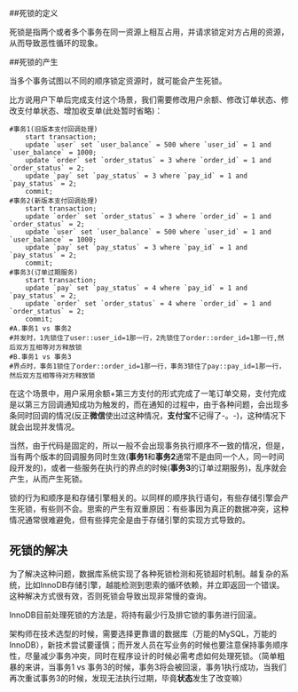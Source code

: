 ##死锁的定义

死锁是指两个或者多个事务在同一资源上相互占用，并请求锁定对方占用的资源，从而导致恶性循环的现象。

##死锁的产生

当多个事务试图以不同的顺序锁定资源时，就可能会产生死锁。

比方说用户下单后完成支付这个场景，我们需要修改用户余额、修改订单状态、修改支付单状态、增加收支单(此处暂时省略)：

```mysql
#事务1(旧版本支付回调处理)
	start transaction;
	update `user` set `user_balance` = 500 where `user_id` = 1 and `user_balance` = 1000;
	update `order` set `order_status` = 3 where `order_id` = 1 and `order_status` = 2;
	update `pay` set `pay_status` = 3 where `pay_id` = 1 and `pay_status` = 2;
	commit;
#事务2(新版本支付回调处理)
	start transaction;
	update `order` set `order_status` = 3 where `order_id` = 1 and `order_status` = 2;
	update `user` set `user_balance` = 500 where `user_id` = 1 and `user_balance` = 1000;
	update `pay` set `pay_status` = 3 where `pay_id` = 1 and `pay_status` = 2;
	commit;
#事务3(订单过期服务)
	start transaction;
	update `pay` set `pay_status` = 4 where `pay_id` = 1 and `pay_status` = 2;
	update `order` set `order_status` = 4 where `order_id` = 1 and `order_status` = 2;
	commit;
#A.事务1 vs 事务2
#并发时，1先锁住了user::user_id=1那一行，2先锁住了order::order_id=1那一行,然后双方互相等对方释放锁
#B.事务1 vs 事务3
#界点时，事务1锁住了order::order_id=1那一行，事务3锁住了pay::pay_id=1那一行，然后双方互相等待对方释放锁
```

在这个场景中，用户采用余额+第三方支付的形式完成了一笔订单交易，支付完成是以第三方回调通知成功为触发的，而在通知的过程中，由于各种问题，会出现多条同时回调的情况(反正**微信**使出过这种情况，**支付宝**不记得了-。-)，这种情况下就会出现并发情况。

当然，由于代码是固定的，所以一般不会出现事务执行顺序不一致的情况，但是，当有两个版本的回调服务同时生效(**事务1**和**事务2**通常不是由同一个人，同一时间段开发的)，或者一些服务在执行的界点的时候(**事务3**的订单过期服务)，乱序就会产生，从而产生死锁。

锁的行为和顺序是和存储引擎相关的。以同样的顺序执行语句，有些存储引擎会产生死锁，有些则不会。思索的产生有双重原因：有些事因为真正的数据冲突，这种情况通常很难避免，但有些择完全是由于存储引擎的实现方式导致的。

## 死锁的解决

为了解决这种问题，数据库系统实现了各种死锁检测和死锁超时机制。越复杂的系统，比如InnoDB存储引擎，越能检测到思索的循环依赖，并立即返回一个错误。这种解决方式很有效，否则死锁会导致出现非常慢的查询。

InnoDB目前处理死锁的方法是，将持有最少行及排它锁的事务进行回滚。

架构师在技术选型的时候，需要选择更靠谱的数据库（万能的MySQL，万能的InnoDB），新技术尝试要谨慎；而开发人员在写业务的时候也要注意保持事务顺序性，尽量减少事务冲突，同时在程序设计的时候必需考虑如何处理死锁。（简单粗暴的来讲，当事务1 vs 事务3的时候，事务3将会被回滚，事务1执行成功，当我们再次重试事务3的时候，发现无法执行过期，毕竟**状态**发生了改变嘛）



